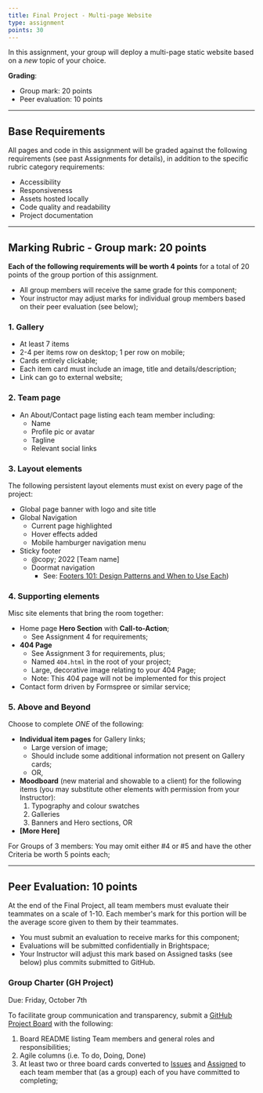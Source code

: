 ```yaml
---
title: Final Project - Multi-page Website
type: assignment
points: 30
---
```

In this assignment, your group will deploy a multi-page static website based on a _new_ topic of your choice.

**Grading**:
- Group mark: 20 points
- Peer evaluation: 10 points

---

## Base Requirements
All pages and code in this assignment will be graded against the following requirements (see past Assignments for details), in addition to the specific rubric category requirements: 
- Accessibility
- Responsiveness
- Assets hosted locally
- Code quality and readability
- Project documentation

---

## Marking Rubric - Group mark: 20 points
**Each of the following requirements will be worth 4 points** for a total of 20 points of the group portion of this assignment.
- All group members will receive the same grade for this component;
- Your instructor may adjust marks for individual group members based on their peer evaluation (see below);

### 1. Gallery
- At least 7 items
- 2-4 per items row on desktop; 1 per row on mobile;
- Cards entirely clickable;
- Each item card must include an image, title and details/description;
- Link can go to external website;

### 2. Team page
- An About/Contact page listing each team member including:
    - Name
    - Profile pic or avatar
    - Tagline
    - Relevant social links

### 3. Layout elements
The following persistent layout elements must exist on every page of the project: 
- Global page banner with logo and site title
- Global Navigation
    - Current page highlighted
    - Hover effects added
    - Mobile hamburger navigation menu
- Sticky footer
    - @copy; 2022 [Team name]
    - Doormat navigation 
        - See: [Footers 101: Design Patterns and When to Use Each](https://www.nngroup.com/articles/footers/))

### 4. Supporting elements
Misc site elements that bring the room together:
- Home page **Hero Section** with **Call-to-Action**;
    - See Assignment 4 for requirements;
- **404 Page**
    - See Assignment 3 for requirements, plus;
    - Named `404.html` in the root of your project;
    - Large, decorative image relating to your 404 Page;
    - Note: This 404 page will not be implemented for this project
- Contact form driven by Formspree or similar service;

### 5. Above and Beyond
Choose to complete _ONE_ of the following:
- **Individual item pages** for Gallery links;
    - Large version of image;
    - Should include some additional information not present on Gallery cards;
    - OR,
- **Moodboard** (new material and showable to a client) for the following items (you may substitute other elements with permission from your Instructor):
    1. Typography and colour swatches
    2. Galleries
    3. Banners and Hero sections, OR
- **[More Here]**

For Groups of 3 members: You may omit either #4 or #5 and have the other Criteria be worth 5 points each;

---

## Peer Evaluation: 10 points
At the end of the Final Project, all team members must evaluate their teammates on a scale of 1-10. Each member's mark for this portion will be the average score given to them by their teammates.
- You must submit an evaluation to receive marks for this component;
- Evaluations will be submitted confidentially in Brightspace;
- Your Instructor will adjust this mark based on Assigned tasks (see below) plus commits submitted to GitHub.

### Group Charter (GH Project)
Due: Friday, October 7th

To facilitate group communication and transparency, submit a [GitHub Project Board](https://github.com/features/issues) with the following:
1. Board README listing Team members and general roles and responsibilities;
2. Agile columns (i.e. To do, Doing, Done)
3. At least two or three board cards converted to [Issues](https://docs.github.com/en/issues/tracking-your-work-with-issues/about-issues) and [Assigned](https://docs.github.com/en/issues/tracking-your-work-with-issues/assigning-issues-and-pull-requests-to-other-github-users) to each team member that (as a group) each of you have committed to completing;